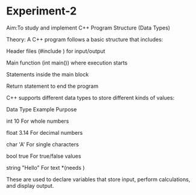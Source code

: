 # Experiment-2
Aim:To study and implement C++ Program Structure (Data Types)

Theory: A C++ program follows a basic structure that includes:

Header files (#include <iostream>) for input/output

Main function (int main()) where execution starts

Statements inside the main block

Return statement to end the program

C++ supports different data types to store different kinds of values:

Data Type	Example	Purpose

int	10	For whole numbers

float	3.14	For decimal numbers

char	'A'	For single characters

bool	true	For true/false values

string	"Hello"	For text *(needs <string>)

These are used to declare variables that store input, perform calculations, and display output.


   
